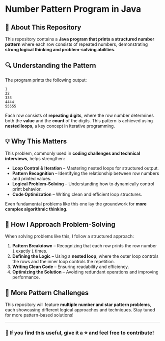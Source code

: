 # Number Pattern Program in Java  

## 🚀 About This Repository  

This repository contains a **Java program that prints a structured number pattern** where each row consists of repeated numbers, demonstrating **strong logical thinking and problem-solving abilities**.  

## 🔍 Understanding the Pattern  

The program prints the following output: 

```
1
22
333
4444
55555
```

Each row consists of **repeating digits**, where the row number determines both the **value** and the **count** of the digits. This pattern is achieved using **nested loops**, a key concept in iterative programming.  

## 💡 Why This Matters  

This problem, commonly used in **coding challenges and technical interviews**, helps strengthen:  
- **Loop Control & Iteration** – Mastering nested loops for structured output.  
- **Pattern Recognition** – Identifying the relationship between row numbers and printed values.  
- **Logical Problem-Solving** – Understanding how to dynamically control print behavior.  
- **Code Optimization** – Writing clean and efficient loop structures.  

Even fundamental problems like this one lay the groundwork for **more complex algorithmic thinking**.

## 🔧 How I Approach Problem-Solving  

When solving problems like this, I follow a structured approach:  
1. **Pattern Breakdown** – Recognizing that each row prints the row number `i` exactly `i` times.  
2. **Defining the Logic** – Using a **nested loop**, where the outer loop controls the rows and the inner loop controls the repetition.  
3. **Writing Clean Code** – Ensuring readability and efficiency.  
4. **Optimizing the Solution** – Avoiding redundant operations and improving performance.  

## 🚀 More Pattern Challenges  

This repository will feature **multiple number and star pattern problems**, each showcasing different logical approaches and techniques. Stay tuned for more pattern-based solutions!  

---

### 📌 If you find this useful, give it a ⭐ and feel free to contribute!  
